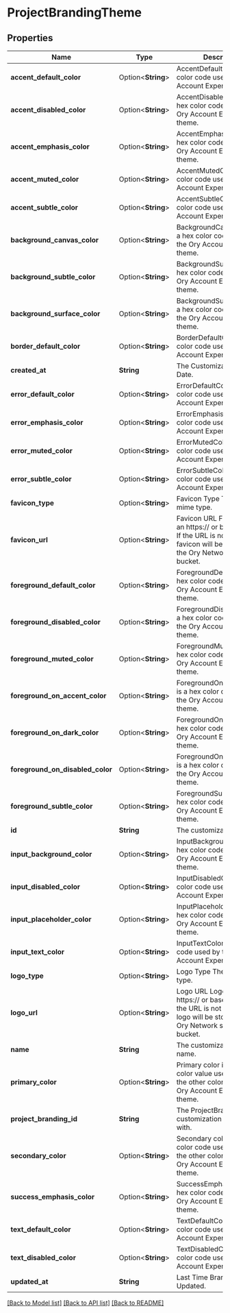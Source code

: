 # ProjectBrandingTheme

## Properties

Name | Type | Description | Notes
------------ | ------------- | ------------- | -------------
**accent_default_color** | Option<**String**> | AccentDefaultColor is a hex color code used by the Ory Account Experience theme. | [optional]
**accent_disabled_color** | Option<**String**> | AccentDisabledColor is a hex color code used by the Ory Account Experience theme. | [optional]
**accent_emphasis_color** | Option<**String**> | AccentEmphasisColor is a hex color code used by the Ory Account Experience theme. | [optional]
**accent_muted_color** | Option<**String**> | AccentMutedColor is a hex color code used by the Ory Account Experience theme. | [optional]
**accent_subtle_color** | Option<**String**> | AccentSubtleColor is a hex color code used by the Ory Account Experience theme. | [optional]
**background_canvas_color** | Option<**String**> | BackgroundCanvasColor is a hex color code used by the Ory Account Experience theme. | [optional]
**background_subtle_color** | Option<**String**> | BackgroundSubtleColor is a hex color code used by the Ory Account Experience theme. | [optional]
**background_surface_color** | Option<**String**> | BackgroundSurfaceColor is a hex color code used by the Ory Account Experience theme. | [optional]
**border_default_color** | Option<**String**> | BorderDefaultColor is a hex color code used by the Ory Account Experience theme. | [optional]
**created_at** | **String** | The Customization Creation Date. | [readonly]
**error_default_color** | Option<**String**> | ErrorDefaultColor is a hex color code used by the Ory Account Experience theme. | [optional]
**error_emphasis_color** | Option<**String**> | ErrorEmphasisColor is a hex color code used by the Ory Account Experience theme. | [optional]
**error_muted_color** | Option<**String**> | ErrorMutedColor is a hex color code used by the Ory Account Experience theme. | [optional]
**error_subtle_color** | Option<**String**> | ErrorSubtleColor is a hex color code used by the Ory Account Experience theme. | [optional]
**favicon_type** | Option<**String**> | Favicon Type The Favicon mime type. | [optional]
**favicon_url** | Option<**String**> | Favicon URL Favicon can be an https:// or base64:// URL. If the URL is not allowed, the favicon will be stored inside the Ory Network storage bucket. | [optional]
**foreground_default_color** | Option<**String**> | ForegroundDefaultColor is a hex color code used by the Ory Account Experience theme. | [optional]
**foreground_disabled_color** | Option<**String**> | ForegroundDisabledColor is a hex color code used by the Ory Account Experience theme. | [optional]
**foreground_muted_color** | Option<**String**> | ForegroundMutedColor is a hex color code used by the Ory Account Experience theme. | [optional]
**foreground_on_accent_color** | Option<**String**> | ForegroundOnAccentColor is a hex color code used by the Ory Account Experience theme. | [optional]
**foreground_on_dark_color** | Option<**String**> | ForegroundOnDarkColor is a hex color code used by the Ory Account Experience theme. | [optional]
**foreground_on_disabled_color** | Option<**String**> | ForegroundOnDisabledColor is a hex color code used by the Ory Account Experience theme. | [optional]
**foreground_subtle_color** | Option<**String**> | ForegroundSubtleColor is a hex color code used by the Ory Account Experience theme. | [optional]
**id** | **String** | The customization theme ID. | [readonly]
**input_background_color** | Option<**String**> | InputBackgroundColor is a hex color code used by the Ory Account Experience theme. | [optional]
**input_disabled_color** | Option<**String**> | InputDisabledColor is a hex color code used by the Ory Account Experience theme. | [optional]
**input_placeholder_color** | Option<**String**> | InputPlaceholderColor is a hex color code used by the Ory Account Experience theme. | [optional]
**input_text_color** | Option<**String**> | InputTextColor is a hex color code used by the Ory Account Experience theme. | [optional]
**logo_type** | Option<**String**> | Logo Type The Logo mime type. | [optional]
**logo_url** | Option<**String**> | Logo URL Logo can be an https:// or base64:// URL. If the URL is not allowed, the logo will be stored inside the Ory Network storage bucket. | [optional]
**name** | **String** | The customization theme name. | 
**primary_color** | Option<**String**> | Primary color is an hsla color value used to derive the other colors from for the Ory Account Experience theme. | [optional]
**project_branding_id** | **String** | The ProjectBranding ID this customization is associated with. | 
**secondary_color** | Option<**String**> | Secondary color is a hsla color code used to derive the other colors from for the Ory Account Experience theme. | [optional]
**success_emphasis_color** | Option<**String**> | SuccessEmphasisColor is a hex color code used by the Ory Account Experience theme. | [optional]
**text_default_color** | Option<**String**> | TextDefaultColor is a hex color code used by the Ory Account Experience theme. | [optional]
**text_disabled_color** | Option<**String**> | TextDisabledColor is a hex color code used by the Ory Account Experience theme. | [optional]
**updated_at** | **String** | Last Time Branding was Updated. | [readonly]

[[Back to Model list]](../README.md#documentation-for-models) [[Back to API list]](../README.md#documentation-for-api-endpoints) [[Back to README]](../README.md)


